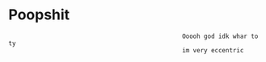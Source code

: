 # Poopshit 

                                                    Ooooh god idk whar to ty
                                                    im very eccentric
